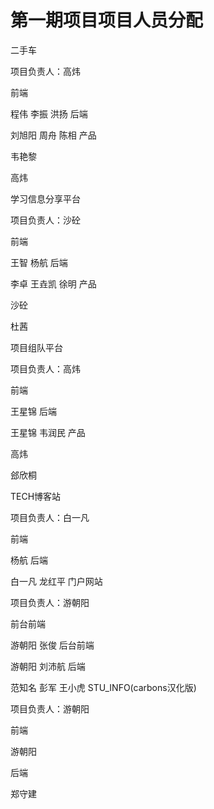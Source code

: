 # 第一期项目项目人员分配
 二手车

项目负责人：高炜

前端

程伟
李振
洪扬
后端

刘旭阳
周舟
陈相
产品

韦艳黎

高炜

学习信息分享平台

项目负责人：沙砼

前端

王智
杨航
后端

李卓
王垚凯
徐明
产品

沙砼

杜茜

项目组队平台

项目负责人：高炜

前端

王星锦
后端

王星锦
韦润民
产品

高炜

郐欣桐

TECH博客站

项目负责人：白一凡

前端

杨航
后端

白一凡
龙红平
门户网站

项目负责人：游朝阳

前台前端

游朝阳
张俊
后台前端

游朝阳
刘沛航
后端

范知名
彭军
王小虎
STU_INFO(carbons汉化版)

项目负责人：游朝阳

前端

游朝阳

后端

郑守建

